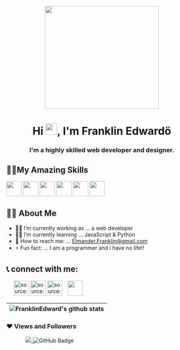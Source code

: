 
<p align="center">
  <a href="https://imgur.com/rW4JiEQ"><img src="https://i.imgur.com/rW4JiEQ.png?5" width="300" height="270" /></a>
</p>

<h1 align="center">Hi <img src="https://raw.githubusercontent.com/MartinHeinz/MartinHeinz/master/wave.gif" width="30px">, I'm Franklin Edwardö </h1>
<h3 align="center">I'm a highly skilled web developer and designer.</h3>



## 🤷‍♂️**My Amazing Skills**

<a><img style="width: 40px" src="https://i.imgur.com/m28hJRc.png" /></a>
<a><img style="width: 40px" src="https://i.imgur.com/G63KlZn.png" /></a>
<a><img style="width: 40px" src="https://i.imgur.com/jHZ7skg.png" /></a>
<a><img style="width: 40px" src="https://i.imgur.com/LI61eJP.png" /></a>
<a><img style="width: 40px" src="https://i.imgur.com/C0ULm1B.png" /></a>
<a><img style="width: 40px" src="https://i.imgur.com/SQQIxri.png" /></a>

## 🧑‍💻 **About Me**

- 🧑‍💻 I’m currently working as ... a web developer
- 👨‍🏫 I’m currently learning ... JavaScript & Python
- 📨 How to reach me: ... Elmander.Franklin@gmail.com
- ⚡ Fun fact: ... I am a programmer and i have no life!!

## 📞 **connect with me**:
<p align="left" style="margin-left: 20px">
  <a href="https://twitter.com/home"><img style="width: 40px" src="https://i.imgur.com/90c54aR.png" title="source: imgur.com" /></a>
  <a href="https://www.instagram.com/frankinihi"><img style="width: 40px" src="https://i.imgur.com/AMPGtIB.png" title="source: imgur.com" /></a>
  <a href="https://web.facebook.com/?_rdc=1&_rdr"><img style="width: 40px" src="https://i.imgur.com/Dldf474.png" title="source: imgur.com" /></a>
<a style="margin-left: 10px" href = "https://twitter.com/ay4codes"><img style="width: 40px" src="https://i.im.ge/2022/07/28/F9P1gr.png"/></a>
</p>

| <img align="center" src="https://github-readme-stats.vercel.app/api?username=FranklinEdward&show_icons=true&include_all_commits=true&theme=buefy&hide_border=true" alt="FranklinEdward's github stats" />
|------------- |



### ❤ Views and Followers
<p align="left" style="margin-left: 50px">
<a href="https://github.com/Meghna-DAS/github-profile-views-counter">
    <img src="https://komarev.com/ghpvc/?username=FranklinEdward">
</a>
<a><img src="https://img.shields.io/github/followers/FranklinEdward?label=Followers&style=social" alt="GitHub Badge"></a>
</p>
